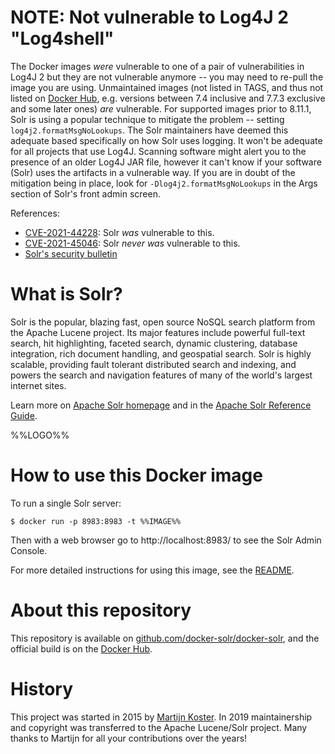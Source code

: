 # NOTE: Not vulnerable to Log4J 2 "Log4shell"

The Docker images *were* vulnerable to one of a pair of vulnerabilities in Log4J 2 but they are not vulnerable anymore -- you may need to re-pull the image you are using.  Unmaintained images (not listed in TAGS, and thus not listed on [Docker Hub](https://hub.docker.com/_/solr?tab=tags), e.g. versions between 7.4 inclusive and 7.7.3 exclusive and some later ones) *are* vulnerable.  For supported images prior to 8.11.1, Solr is using a popular technique to mitigate the problem -- setting `log4j2.formatMsgNoLookups`.  The Solr maintainers have deemed this adequate based specifically on how Solr uses logging.  It won't be adequate for all projects that use Log4J.  Scanning software might alert you to the presence of an older Log4J JAR file, however it can't know if your software (Solr) uses the artifacts in a vulnerable way.  If you are in doubt of the mitigation being in place, look for `-Dlog4j2.formatMsgNoLookups` in the Args section of Solr's front admin screen.

References:
* [CVE-2021-44228](https://nvd.nist.gov/vuln/detail/CVE-2021-44228): Solr _was_ vulnerable to this.
* [CVE-2021-45046](https://nvd.nist.gov/vuln/detail/CVE-2021-45046): Solr _never was_ vulnerable to this.
* [Solr's security bulletin](https://solr.apache.org/security.html#apache-solr-affected-by-apache-log4j-cve-2021-44228)

# What is Solr?

Solr is the popular, blazing fast, open source NoSQL search platform from the Apache Lucene project. Its major features include powerful full-text search, hit highlighting, faceted search, dynamic clustering, database integration, rich document handling, and geospatial search. Solr is highly scalable, providing fault tolerant distributed search and indexing, and powers the search and navigation features of many of the world's largest internet sites.

Learn more on [Apache Solr homepage](http://solr.apache.org/) and in the [Apache Solr Reference Guide](https://solr.apache.org/guide/).

%%LOGO%%

# How to use this Docker image

To run a single Solr server:

```console
$ docker run -p 8983:8983 -t %%IMAGE%%
```

Then with a web browser go to http://localhost:8983/ to see the Solr Admin Console.

For more detailed instructions for using this image, see the [README](https://github.com/docker-solr/docker-solr/blob/master/README.md).

# About this repository

This repository is available on [github.com/docker-solr/docker-solr](https://github.com/docker-solr/docker-solr), and the official build is on the [Docker Hub](https://hub.docker.com/_/solr/).

# History

This project was started in 2015 by [Martijn Koster](https://github.com/makuk66). In 2019 maintainership and copyright was transferred to the Apache Lucene/Solr project. Many thanks to Martijn for all your contributions over the years!
